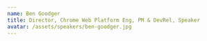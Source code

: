 ```yaml
---
name: Ben Goodger
title: Director, Chrome Web Platform Eng, PM & DevRel, Speaker
avatar: /assets/speakers/ben-goodger.jpg
---
```

